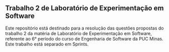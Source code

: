 ## Trabalho 2 de Laboratório de Experimentação em Software

Este repositório está destinado para a resolução das questões propostas do trabalho 2 da matéria de Laboratório de Experimentação em Software, referente ao 6° período do curso de Engenharia de Software da PUC Minas. Este trabalho está separado em Sprints.
